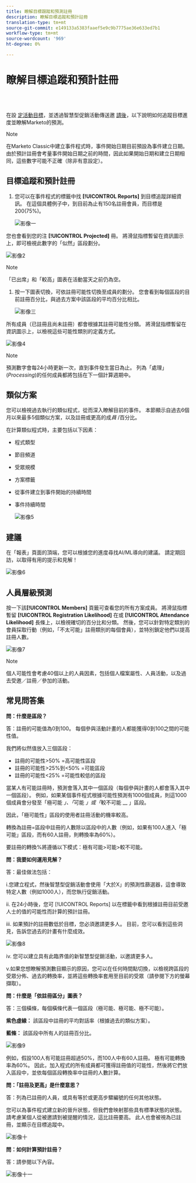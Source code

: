 ```yaml
---
title: 瞭解目標跟蹤和預測註冊
description: 瞭解目標追蹤和預計註冊
translation-type: tm+mt
source-git-commit: e149133a5383faaef5e9c9b7775ae36e633ed7b1
workflow-type: tm+mt
source-wordcount: '969'
ht-degree: 0%

---
```



# 瞭解目標追蹤和預計註冊

<br> 

在設 [定活動目標](/help/sky/setting-event-goals.md)，並透過智慧型促銷活動傳送邀 [請後](/help/sky/create-a-smart-campaign.md)，以下說明如何追蹤目標進度並瞭解Marketo的預測。

>[!NOTE]
>
>在Marketo Classic中建立事件程式時，事件開始日期目前預設為事件建立日期。 由於預計註冊會考量事件開始日期之前的時間，因此如果開始日期和建立日期相同，這些數字可能不正確（除非有意設定）。

## 目標追蹤和預計註冊

1. 您可以在事件程式的標籤中找 **[!UICONTROL Reports]** 到目標追蹤詳細資訊。 在這個具體例子中，到目前為止有150名註冊會員，而目標是200(75%)。

   ![影像一](/help/sky/assets/predictive-audiences/understanding-goal-tracking-and-projected-registrations/understanding-goal-tracking-and-projected-registrations-1.png)

您也會看到您的注 **[!UICONTROL Projected]** 冊。 將滑鼠指標暫留在資訊圖示上，即可檢視此數字的「似然」區段劃分。

![影像2](/help/sky/assets/predictive-audiences/understanding-goal-tracking-and-projected-registrations/understanding-goal-tracking-and-projected-registrations-2.png)

>[!NOTE]
>
>「已出席」和「較高」圖表在活動當天之前仍為空。

1. 按一下圖表切換，可依註冊可能性切換至成員的劃分。 您會看到每個區段的目前註冊百分比，與過去方案中該區段的平均百分比相比。

   ![影像三](/help/sky/assets/predictive-audiences/understanding-goal-tracking-and-projected-registrations/understanding-goal-tracking-and-projected-registrations-3.png)

所有成員（已註冊且尚未註冊）都會根據其註冊可能性分類。 將滑鼠指標暫留在資訊圖示上，以檢視這些可能性類別的定義方式。

![影像4](/help/sky/assets/predictive-audiences/understanding-goal-tracking-and-projected-registrations/understanding-goal-tracking-and-projected-registrations-4.png)

>[!NOTE]
>
>預測數字會每24小時更新一次，直到事件發生當日為止。 列為「處理」(_Processing_)的任何成員都將包括在下一個計算週期中。

## 類似方案

您可以檢視過去執行的類似程式，從而深入瞭解目前的事件。 本節顯示自過去6個月以來最多5個類似方案，以及註冊或更高的成&#x200B;_員_ /百分比。

在計算類似程式時，主要包括以下因素：

* 程式類型
* 節目頻道
* 受眾規模
* 方案標籤
* 從事件建立到事件開始的持續時間
* 事件持續時間

   ![影像5](/help/sky/assets/predictive-audiences/understanding-goal-tracking-and-projected-registrations/understanding-goal-tracking-and-projected-registrations-5.png)

## 建議

在「報表」頁面的頂端，您可以根據您的進度尋找AI/ML導向的建議。 請定期回訪，以取得有用的提示和見解！

![影像6](/help/sky/assets/predictive-audiences/understanding-goal-tracking-and-projected-registrations/understanding-goal-tracking-and-projected-registrations-6.png)

## 人員層級預測

按一下該&#x200B;**[!UICONTROL Members]** 頁籤可查看您的所有方案成員。 將滑鼠指標暫留 **[!UICONTROL Registration Likelihood]** 在或 **[!UICONTROL Attendance Likelihood]** 長條上，以檢視確切的百分比和分類。 然後，您可以針對特定類別的會員採取行動（例如，「不太可能」註冊類別的每個會員），並特別鎖定他們以提高註冊人數。

![影像7](/help/sky/assets/predictive-audiences/understanding-goal-tracking-and-projected-registrations/understanding-goal-tracking-and-projected-registrations-7.png)

>[!NOTE]
>
>個人可能性會考慮40個以上的人員因素，包括個人檔案屬性、人員活動，以及過去受邀／註冊／參加的活動。

## 常見問答集

**問：什麼是區段？**

答：註冊的可能值為0到100。 每個參與活動計畫的人都能獲得0到100之間的可能性值。

我們將似然值放入三個區段：

* 註冊的可能性>50% =高可能性區段
* 註冊的可能性>25%到&lt;50% =可能區段
* 註冊的可能性&lt;25% =可能性較低的區段

當某人有可能註冊時，預測會落入其中一個區段（每個參與計畫的人都會落入其中一個區段）。 例如，如果某個事件程式根據可能性預測有1000個成員，則這1000個成員會分發至「極可能 _」、「_&#x200B;可能 _」或「_&#x200B;較不可能 __ 」區段。

因此，「極可能性」區段的使用者註冊活動的機率較高。

轉換為註冊=區段中註冊的人數除以區段中的人數（例如，如果有100人進入「極可能」區段，而有60人註冊，則轉換率為60%）。

要註冊的轉換%將遵循以下模式：極有可能>可能>較不可能。

**問：我要如何運用見解？**

答：最佳做法包括：

i.您建立程式，然後智慧型促銷活動會使用「大於X」的預測性篩選器，這會導致特定人數（例如1000人），而您執行促銷活動。

ii. 在24小時後，您可 [!UICONTROL Reports] 以在標籤中看到根據註冊目前受邀人士的值的可能性而計算的預計註冊。

iii. 如果預計的註冊數低於目標，您必須邀請更多人。 目前，您可以看到這些洞見，告訴您過去的計畫有什麼成效。

![影像8](/help/sky/assets/predictive-audiences/understanding-goal-tracking-and-projected-registrations/understanding-goal-tracking-and-projected-registrations-8.png)

iv. 您可以建立具有此臨界值的新智慧型促銷活動，以邀請更多人。

v.如果您想瞭解預測數目顯示的原因，您可以在任何時間點切換，以檢視跨區段的受眾分佈、過去的轉換率，並將這些轉換率套用至目前的受眾（請參閱下方的螢幕擷取）。

**問：什麼是「依註冊區分」圖表？**

答：三個橫條，每個橫條代表一個區段（極可能、極可能、極不可能）。

**紫色虛線：** 該區段中註冊的平均對話率（根據過去的類似方案）。

**藍條：** 該區段中所有人的註冊百分比。

![影像9](/help/sky/assets/predictive-audiences/understanding-goal-tracking-and-projected-registrations/understanding-goal-tracking-and-projected-registrations-9.png)

例如，假設100人有可能註冊超過50%，而100人中有60人註冊。 極有可能轉換率為60%。 因此，加入程式的所有成員都可獲得註冊值的可能性，然後將它們放入區段中，並依每個區段轉換率中註冊的人數計算。

**問：「註冊及更高」是什麼意思？**

答：列為已註冊的人員，或具有等於或更高步驟編號的任何其他狀態。

您可以為事件程式建立新的晉升狀態，但我們會映射那些具有標準狀態的狀態。 請考慮某個人從被邀請到被提醒的情況，這比註冊要高。 此人也會被視為已註冊，並顯示在目標追蹤中。

![影像十](/help/sky/assets/predictive-audiences/understanding-goal-tracking-and-projected-registrations/understanding-goal-tracking-and-projected-registrations-10.png)

**問：如何計算預計註冊？**

答：請參閱以下內容。

![影像十一](/help/sky/assets/predictive-audiences/understanding-goal-tracking-and-projected-registrations/understanding-goal-tracking-and-projected-registrations-11.png)
